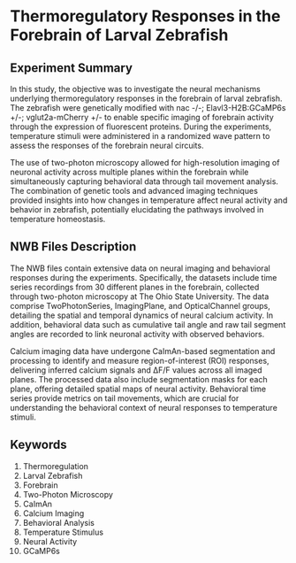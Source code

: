 # Thermoregulatory Responses in the Forebrain of Larval Zebrafish

## Experiment Summary

In this study, the objective was to investigate the neural mechanisms underlying thermoregulatory responses in the forebrain of larval zebrafish. The zebrafish were genetically modified with nac -/-; Elavl3-H2B:GCaMP6s +/-; vglut2a-mCherry +/- to enable specific imaging of forebrain activity through the expression of fluorescent proteins. During the experiments, temperature stimuli were administered in a randomized wave pattern to assess the responses of the forebrain neural circuits.

The use of two-photon microscopy allowed for high-resolution imaging of neuronal activity across multiple planes within the forebrain while simultaneously capturing behavioral data through tail movement analysis. The combination of genetic tools and advanced imaging techniques provided insights into how changes in temperature affect neural activity and behavior in zebrafish, potentially elucidating the pathways involved in temperature homeostasis.

## NWB Files Description

The NWB files contain extensive data on neural imaging and behavioral responses during the experiments. Specifically, the datasets include time series recordings from 30 different planes in the forebrain, collected through two-photon microscopy at The Ohio State University. The data comprise TwoPhotonSeries, ImagingPlane, and OpticalChannel groups, detailing the spatial and temporal dynamics of neural calcium activity. In addition, behavioral data such as cumulative tail angle and raw tail segment angles are recorded to link neuronal activity with observed behaviors.

Calcium imaging data have undergone CaImAn-based segmentation and processing to identify and measure region-of-interest (ROI) responses, delivering inferred calcium signals and ΔF/F values across all imaged planes. The processed data also include segmentation masks for each plane, offering detailed spatial maps of neural activity. Behavioral time series provide metrics on tail movements, which are crucial for understanding the behavioral context of neural responses to temperature stimuli.

## Keywords

1. Thermoregulation
2. Larval Zebrafish
3. Forebrain
4. Two-Photon Microscopy
5. CaImAn
6. Calcium Imaging
7. Behavioral Analysis
8. Temperature Stimulus
9. Neural Activity
10. GCaMP6s